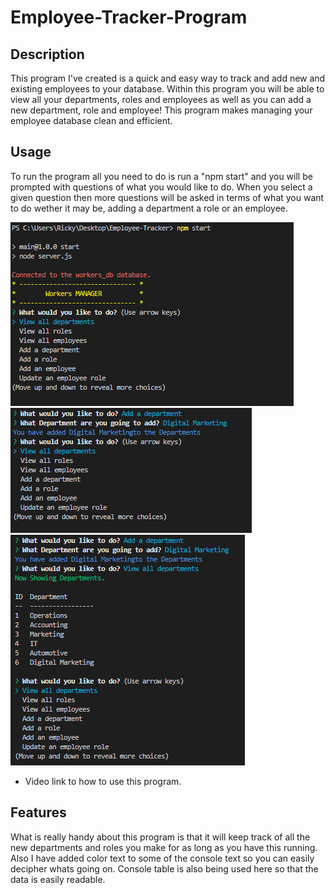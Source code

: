 # Employee-Tracker-Program

## Description

This program I've created is a quick and easy way to track and add new and existing employees to your database. Within this program you will be able to view all your departments, roles and employees as well as you can add a new department, role and employee! This program makes managing your employee database clean and efficient. 

## Usage

To run the program all you need to do is run a "npm start" and you will be prompted with questions of what you would like to do. When you select a given question then more questions will be asked in terms of what you want to do wether it may be, adding a department a role or an employee.

![Employee Tracker Starting Questions](/screenshots/Employee-Tracker(1).PNG)
![Employee Tracker added department](/screenshots/Employee-Tracker(2).PNG)
![Employee Tracker view departments](/screenshots/Employee-Tracker(3).PNG)

 - Video link to how to use this program.


## Features

What is really handy about this program is that it will keep track of all the new departments and roles you make for as long as you have this running. Also I have added color text to some of the console text so you can easily decipher whats going on. Console table is also being used here so that the data is easily readable.